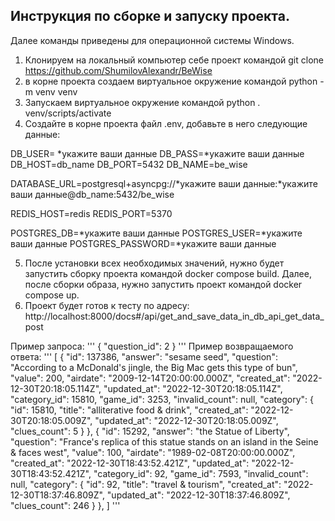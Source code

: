 <h2>Инструкция по сборке и запуску проекта.</h2>

Далее команды приведены для операционной системы Windows.
1. Клонируем на локальный компьютер себе проект командой git clone https://github.com/ShumilovAlexandr/BeWise
2. в корне проекта создаем виртуальное окружение командой python -m venv venv
3. Запускаем виртуальное окружение командой python . venv/scripts/activate
4. Создайте в корне проекта файл .env, добавьте в него следующие данные:

DB_USER= *укажите ваши данные
DB_PASS=*укажите ваши данные
DB_HOST=db_name
DB_PORT=5432
DB_NAME=be_wise

DATABASE_URL=postgresql+asyncpg://*укажите ваши данные:*укажите ваши данные@db_name:5432/be_wise

REDIS_HOST=redis
REDIS_PORT=5370

POSTGRES_DB=*укажите ваши данные
POSTGRES_USER=*укажите ваши данные
POSTGRES_PASSWORD=*укажите ваши данные

5. После установки всех необходимых значений, нужно будет запустить сборку 
   проекта командой docker compose build. Далее, после сборки образа, нужно 
   запустить проект командой docker compose up.
6. Проект будет готов к тесту по адресу: http://localhost:8000/docs#/api/get_and_save_data_in_db_api_get_data_post

Пример запроса:
'''
{
    "question_id": 2
}
'''
Пример возвращаемого ответа:
'''
[
  {
    "id": 137386,
    "answer": "sesame seed",
    "question": "According to a McDonald's jingle, the Big Mac gets this type of bun",
    "value": 200,
    "airdate": "2009-12-14T20:00:00.000Z",
    "created_at": "2022-12-30T20:18:05.114Z",
    "updated_at": "2022-12-30T20:18:05.114Z",
    "category_id": 15810,
    "game_id": 3253,
    "invalid_count": null,
    "category": {
      "id": 15810,
      "title": "alliterative food & drink",
      "created_at": "2022-12-30T20:18:05.009Z",
      "updated_at": "2022-12-30T20:18:05.009Z",
      "clues_count": 5
    }
  },
  {
    "id": 15292,
    "answer": "the Statue of Liberty",
    "question": "France's replica of this statue stands on an island in the Seine & faces west",
    "value": 100,
    "airdate": "1989-02-08T20:00:00.000Z",
    "created_at": "2022-12-30T18:43:52.421Z",
    "updated_at": "2022-12-30T18:43:52.421Z",
    "category_id": 92,
    "game_id": 7593,
    "invalid_count": null,
    "category": {
      "id": 92,
      "title": "travel & tourism",
      "created_at": "2022-12-30T18:37:46.809Z",
      "updated_at": "2022-12-30T18:37:46.809Z",
      "clues_count": 246
    }
  },
]
'''
